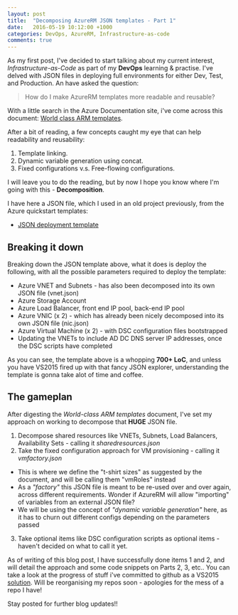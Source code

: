 ```yaml
---
layout: post
title:  "Decomposing AzureRM JSON templates - Part 1"
date:   2016-05-19 10:12:00 +1000
categories: DevOps, AzureRM, Infrastructure-as-code
comments: true
---
```


As my first post, I've decided to start talking about my current interest, *Infrastructure-as-Code* as part of my **DevOps** learning & practise.
I've delved with JSON files in deploying full environments for either Dev, Test, and Production. An have asked the question:

> How do I make AzureRM templates  more readable and reusable?

With a little search in the Azure Documentation site, i've come across this document: [World class ARM templates](http://download.microsoft.com/download/8/E/1/8E1DBEFA-CECE-4DC9-A813-93520A5D7CFE/World%20Class%20ARM%20Templates%20-%20Considerations%20and%20Proven%20Practices.pdf).

After a bit of reading, a few concepts caught my eye that can help readability and reusability:

1.  Template linking.
2.  Dynamic variable generation using concat.
3.  Fixed configurations v.s. Free-flowing configurations.

I will leave you to do the reading, but by now I hope you know where I'm going with this - **Decomposition**.

I have here a JSON file, which I used in an old project previously, from the Azure quickstart templates:

* [JSON deployment template](https://raw.githubusercontent.com/justinbarias/PowershellRepo/master/ARMDeploymentTemplates/ADDCARMTemplate.json)

Breaking it down
---------------------
Breaking down the JSON template above, what it does is deploy the following, with all the possible parameters required to deploy the template:

* Azure VNET and Subnets - has also been decomposed into its own JSON file (vnet.json)
* Azure Storage Account
* Azure Load Balancer, front end IP pool, back-end IP pool
* Azure VNIC (x 2) - which has already been nicely decomposed into its own JSON file (nic.json)
* Azure Virtual Machine (x 2) - with DSC configuration files bootstrapped
* Updating the VNETs to include AD DC DNS server IP addresses, once the DSC scripts have completed

As you can see, the template above is a whopping **700+ LoC**, and unless you have VS2015 fired up with that fancy JSON explorer, understanding the template is gonna take alot of time and coffee.


The gameplan
---------------------
After digesting the *World-class ARM templates* document, I've set my approach on working to decompose that **HUGE** JSON file. 

1. Decompose shared resources like VNETs, Subnets, Load Balancers, Availability Sets - calling it *sharedresources.json*
2. Take the fixed configuration approach for VM provisioning - calling it *vmfactory.json*
* This is where we define the "t-shirt sizes" as suggested by the document, and will be calling them "vmRoles" instead
* As a *"factory"* this JSON file is meant to be re-used over and over again, across different requirements. Wonder if AzureRM will allow "importing" of variables from an external JSON file?
* We will be using the concept of *"dynamic variable generation"* here, as it has to churn out different configs depending on the parameters passed
3. Take optional items like DSC configuration scripts as optional items - haven't decided on what to call it yet.

As of writing of this blog post, I have successfully done items 1 and 2, and will detail the approach and some code snippets on Parts 2, 3, etc..
You can take a look at the progress of stuff i've committed to github as a VS2015 [solution](https://github.com/justinbarias/PowershellRepo/raw/master/AzureResourceGroup1).
Will be reorganising my repos soon - apologies for the mess of a repo I have!

Stay posted for further blog updates!!